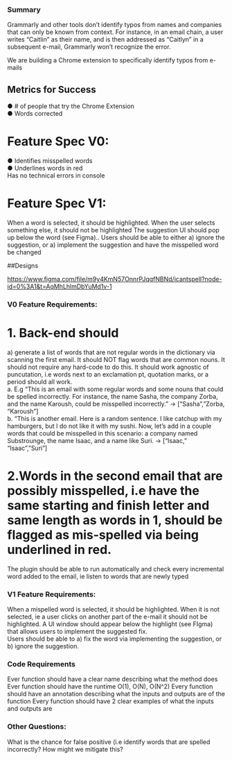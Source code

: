 
### Summary 
Grammarly and other tools don’t identify typos from names and companies that can only be known from context. For instance, in an email chain, a user writes “Caitlin” as their name, and is then addressed as “Caitlyn” in a subsequent e-mail, Grammarly won’t recognize the error. 

We are building a Chrome extension to specifically identify typos from e-mails 

## Metrics for Success 

● # of people that try the Chrome Extension <br>
● Words corrected  <br>
# Feature Spec V0:
● Identifies misspelled words <br>
● Underlines words in red<br>
Has no technical errors in console<br>
# Feature Spec V1:

When a word is selected, it should be highlighted.  When the user selects something else, it should not be highlighted
The suggestion UI should pop up below the word (see Figma)..  Users should be able to either a) ignore the suggestion, or a) implement the suggestion and have the misspelled word be changed

##Designs

https://www.figma.com/file/m9y4KmN57OnnrPJqqfNBNd/icantspell?node-id=0%3A1&t=AqMhLhlmDbYuMd1v-1

### V0 Feature Requirements: 

# 1. Back-end should 
a) generate a list of words that are not regular words in the dictionary via scanning the first email.  It should NOT flag words that are common nouns.  It should not require any hard-code to do this.  It should work agnostic of puncutation, i.e words next to an exclamation pt, quotation marks, or a period should all work. 
<br> a. E.g “This is an email with some regular words and some nouns that could be spelled incorrectly. For instance, the name Sasha, the company Zorba, and the name Karoush, could be misspelled incorrectly.” → [“Sasha”,”Zorba, “Karoush”]
<br> b. “This is another email.  Here is a random sentence. I like catchup with my hamburgers, but I do not like it with my sushi. Now, let’s add in a couple words that could be misspelled in this scenario: a company named Substrounge, the name Isaac, and a name like Suri.  -> [“Isaac,” “Isaac”,”Suri”]

# 2.Words in the second email that are possibly misspelled, i.e have the same starting and finish letter and same length as words in 1, should be flagged as mis-spelled via being underlined in red.
The plugin should be able to run automatically and check every incremental word added to the email, ie listen to words that are newly typed
### V1 Feature Requirements:
When a mispelled word is selected, it should be highlighted.  When it is not selected, ie a user clicks on another part of the e-mail it should not be highlighted.
A UI window should appear below the highlight (see FIgma) that allows users to implement the suggested fix.  
Users should be able to a) fix the word via implementing the suggestion, or b) ignore the suggestion.

### Code Requirements
Ever function should have a clear name describing what the method does
Ever function should have the runtime O(1), O(N), O(N^2)
Every function should have an annotation describing what the inputs and outputs are of the function
Every function should have 2 clear examples of what the inputs and outputs are

### Other Questions: 
What is the chance for false positive (i.e identify words that are spelled incorrectly? How might we mitigate this?


